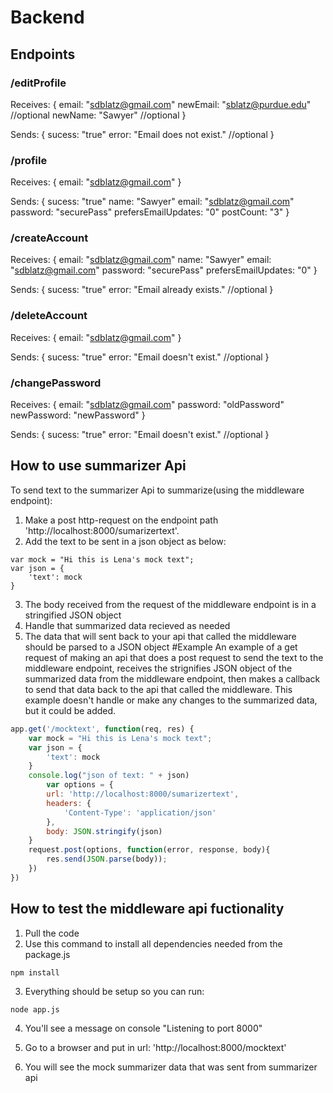 # Backend

## Endpoints
### /editProfile
Receives:
{
email: "sdblatz@gmail.com"
newEmail: "sblatz@purdue.edu" //optional
newName: "Sawyer" //optional
}

Sends:
{
sucess: "true"
error: "Email does not exist." //optional
}

### /profile

Receives:
{
email: "sdblatz@gmail.com"
}

Sends:
{
sucess: "true"
name: "Sawyer"
email: "sdblatz@gmail.com"
password: "securePass"
prefersEmailUpdates: "0"
postCount: "3"
}

### /createAccount

Receives:
{
email: "sdblatz@gmail.com"
name: "Sawyer"
email: "sdblatz@gmail.com"
password: "securePass"
prefersEmailUpdates: "0"
}

Sends:
{
sucess: "true"
error: "Email already exists." //optional
}

### /deleteAccount

Receives:
{
email: "sdblatz@gmail.com"
}

Sends:
{
sucess: "true"
error: "Email doesn't exist." //optional
}

### /changePassword

Receives:
{
email: "sdblatz@gmail.com"
password: "oldPassword"
newPassword: "newPassword"
}

Sends:
{
sucess: "true"
error: "Email doesn't exist." //optional
}

## How to use summarizer Api
To send text to the summarizer Api to summarize(using the middleware endpoint):
1. Make a post http-request on the endpoint path 'http://localhost:8000/sumarizertext'. 
2. Add the text to be sent in a json object as below:
```javascipt
var mock = "Hi this is Lena's mock text";
var json = {
    'text': mock
}
```
3. The body received from the request of the middleware endpoint is in a stringified JSON object 
4. Handle that summarized data recieved as needed
5. The data that will sent back to your api that called the middleware should be parsed to a JSON object
#Example
An example of a get request of making an api that does a post request to send the text to the middleware endpoint, receives the strignifies JSON object of the summarized data from the middleware endpoint, then makes a callback to send that data back to the api that called the middleware. This example doesn't handle or make any changes to the summarized data, but it could be added. 
```javascript
app.get('/mocktext', function(req, res) {
    var mock = "Hi this is Lena's mock text";
    var json = {
        'text': mock
    }
    console.log("json of text: " + json)
        var options = {
        url: 'http://localhost:8000/sumarizertext',
        headers: {
            'Content-Type': 'application/json'
        },
        body: JSON.stringify(json) 
    }
    request.post(options, function(error, response, body){
        res.send(JSON.parse(body));
    })
})
```

## How to test the middleware api fuctionality 

1. Pull the code
2. Use this command to install all dependencies needed from the package.js
```
npm install
```
3. Everything should be setup so you can run:
```
node app.js
```
4. You'll see a message on console "Listening to port 8000"

5. Go to a browser and put in url: 'http://localhost:8000/mocktext'

6. You will see the mock summarizer data that was sent from summarizer api
  
